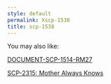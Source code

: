 ```yaml
---
style: default
permalink: Xscp-1538
title: scp-1538
---
```

You may also like:

[DOCUMENT-SCP-1514-RM27](http://scp-wiki.net/document-scp-1514-rm27)

[SCP-2315: Mother Always Knows](http://scp-wiki.net/scp-2315)
